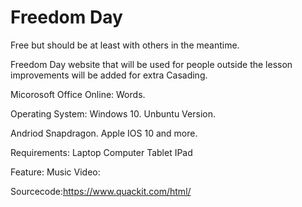 # Freedom Day

Free but should be at least with others in the meantime. 

Freedom Day website that will be used for people outside the lesson improvements will be added for extra Casading. 

Micorosoft Office Online: Words. 

Operating System:
Windows 10.
Unbuntu Version.

Andriod Snapdragon.
Apple IOS 10 and more. 

Requirements: 
Laptop
Computer
Tablet
IPad

Feature:
Music Video:

Sourcecode:https://www.quackit.com/html/
